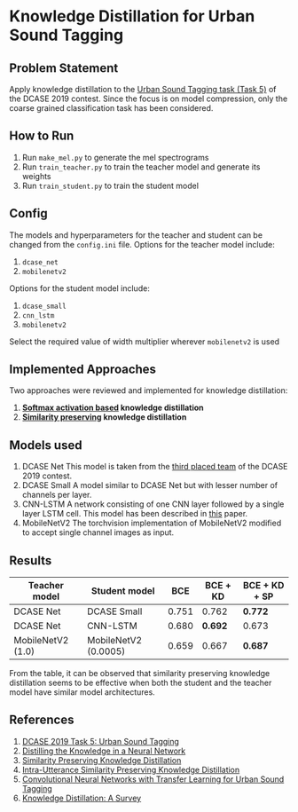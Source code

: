 # Knowledge Distillation for Urban Sound Tagging

## Problem Statement
Apply knowledge distillation to the [Urban Sound Tagging task (Task 5)](http://dcase.community/challenge2019/task-urban-sound-tagging) of the DCASE 2019 contest. Since the focus is on model compression, only the coarse grained classification task has been considered. 

## How to Run
1. Run `make_mel.py` to generate the mel spectrograms
2. Run `train_teacher.py` to train the teacher model and generate its weights
3. Run `train_student.py` to train the student model

## Config
The models and hyperparameters for the teacher and student can be changed from the `config.ini` file.
Options for the teacher model include: <br>
1. `dcase_net`
2. `mobilenetv2` 

Options for the student model include: <br>
1. `dcase_small`
2. `cnn_lstm`
3. `mobilenetv2`

Select the required value of width multiplier wherever `mobilenetv2` is used

## Implemented Approaches
Two approaches were reviewed and implemented for knowledge distillation:
1. <b>[Softmax activation based](https://arxiv.org/abs/1503.02531)  knowledge distillation</b>
2. <b>[Similarity preserving](https://openaccess.thecvf.com/content_ICCV_2019/papers/Tung_Similarity-Preserving_Knowledge_Distillation_ICCV_2019_paper.pdf) knowledge distillation </b> 

## Models used
1. DCASE Net
This model is taken from the [third placed team](http://dcase.community/documents/challenge2019/technical_reports/DCASE2019_Kim_107.pdf) of the DCASE 2019 contest.
2. DCASE Small
A model similar to DCASE Net but with lesser number of channels per layer.
3. CNN-LSTM
A network consisting of one CNN layer followed by a single layer LSTM cell. This model has been described in [this](https://indico2.conference4me.psnc.pl/event/35/contributions/2907/) paper.
4. MobileNetV2
The torchvision implementation of MobileNetV2 modified to accept single channel images as input.

## Results

| Teacher model | Student model | BCE | BCE + KD | BCE + KD + SP |
|---|---|---|---|---|
| DCASE Net | DCASE Small | 0.751 | 0.762 | <b>0.772</b> |
| DCASE Net | CNN-LSTM | 0.680 | <b>0.692</b> | 0.673 |
| MobileNetV2 (1.0) | MobileNetV2 (0.0005) |0.659 | 0.667 |<b>0.687</b>|

From the table, it can be observed that similarity preserving knowledge distillation seems to be effective when both the student and the teacher model have similar model architectures.

## References
1. [DCASE 2019 Task 5: Urban Sound Tagging](http://dcase.community/challenge2019/task-urban-sound-tagging)
2. [Distilling the Knowledge in a Neural Network](https://arxiv.org/abs/1503.02531)
3. [Similarity Preserving Knowledge Distillation](https://openaccess.thecvf.com/content_ICCV_2019/papers/Tung_Similarity-Preserving_Knowledge_Distillation_ICCV_2019_paper.pdf)
4. [Intra-Utterance Similarity Preserving Knowledge Distillation](https://indico2.conference4me.psnc.pl/event/35/contributions/2907/)
5. [Convolutional Neural Networks with Transfer Learning for Urban Sound Tagging](http://dcase.community/documents/challenge2019/technical_reports/DCASE2019_Kim_107.pdf)
6. [Knowledge Distillation: A Survey](https://arxiv.org/abs/2006.05525)

